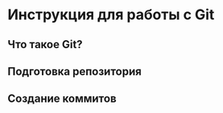 # **Инструкция для работы с Git**

## Что такое Git?

## Подготовка репозитория 

## Создание коммитов
